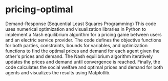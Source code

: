 # pricing-optimal
Demand-Response (Sequential Least Squares Programming)
This code uses numerical optimization and visualization libraries in Python to implement a Nash equilibrium algorithm for a pricing game between users and an electric service provider. The code defines the objective functions for both parties, constraints, bounds for variables, and optimization functions to find the optimal prices and demand for each agent given the other's prices and demand. The Nash equilibrium algorithm iteratively updates the prices and demand until convergence is reached. Finally, the code calculates the social welfare and optimal prices and demand for both agents and visualizes the results using Matplotlib.
